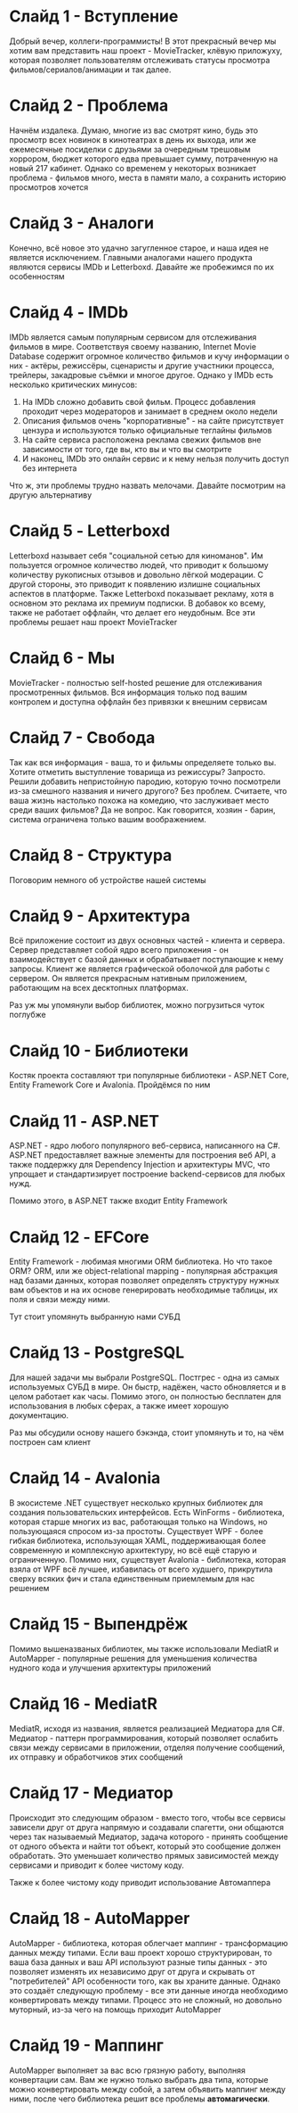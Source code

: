 # Слайд 1 - Вступление
Добрый вечер, коллеги-программисты! В этот прекрасный вечер мы хотим вам представить наш проект - MovieTracker, клёвую приложуху, которая позволяет пользователям отслеживать статусы просмотра фильмов/сериалов/анимации и так далее.
# Слайд 2 - Проблема
Начнём издалека. Думаю, многие из вас смотрят кино, будь это просмотр всех новинок в кинотеатрах в день их выхода, или же ежемесячные посиделки с друзьями за очередным трешовым хоррором, бюджет которого едва превышает сумму, потраченную на новый 217 кабинет. Однако со временем у некоторых возникает проблема - фильмов много, места в памяти мало, а сохранить историю просмотров хочется
# Слайд 3 - Аналоги
Конечно, всё новое это удачно загугленное старое, и наша идея не является исключением. Главными аналогами нашего продукта являются сервисы IMDb и Letterboxd. Давайте же пробежимся по их особенностям
# Слайд 4 - IMDb
IMDb является самым популярным сервисом для отслеживания фильмов в мире. Соответствуя своему названию, Internet Movie Database содержит огромное количество фильмов и кучу информации о них - актёры, режиссёры, сценаристы и другие участники процесса, трейлеры, закадровые съёмки и многое другое. Однако у IMDb есть несколько критических минусов:
1. На IMDb сложно добавить свой фильм. Процесс добавления проходит через модераторов и занимает в среднем около недели
2. Описания фильмов очень "корпоративные" - на сайте присутствует цензура и используются только официальные теглайны фильмов
3. На сайте сервиса расположена реклама свежих фильмов вне зависимости от того, где вы, кто вы и что вы смотрите
4. И наконец, IMDb это онлайн сервис и к нему нельзя получить доступ без интернета

Что ж, эти проблемы трудно назвать мелочами. Давайте посмотрим на другую альтернативу
# Слайд 5 - Letterboxd
Letterboxd называет себя "социальной сетью для киноманов". Им пользуется огромное количество людей, что приводит к большому количеству рукописных отзывов и довольно лёгкой модерации. С другой стороны, это приводит к появлению излишне социальных аспектов в платформе. Также Letterboxd показывает рекламу, хотя в основном это реклама их премиум подписки. В добавок ко всему, также не работает оффлайн, что делает его неудобным. Все эти проблемы решает наш проект MovieTracker
# Слайд 6 - Мы
MovieTracker - полностью self-hosted решение для отслеживания просмотренных фильмов. Вся информация только под вашим контролем и доступна оффлайн без привязки к внешним сервисам
# Слайд 7 - Свобода
Так как вся информация - ваша, то и фильмы определяете только вы. Хотите отметить выступление товарища из режиссуры? Запросто. Решили добавить непристойную пародию, которую точно посмотрели из-за смешного названия и ничего другого? Без проблем. Считаете, что ваша жизнь настолько похожа на комедию, что заслуживает место среди ваших фильмов? Да не вопрос. Как говорится, хозяин - барин, система ограничена только вашим воображением.
# Слайд 8 - Структура
Поговорим немного об устройстве нашей системы
# Слайд 9 - Архитектура
Всё приложение состоит из двух основных частей - клиента и сервера. Сервер представляет собой ядро всего приложения - он взаимодействует с базой данных и обрабатывает поступающие к нему запросы. Клиент же является графической оболочкой для работы с сервером. Он является прекрасным нативным приложением, работающим на всех десктопных платформах.

Раз уж мы упомянули выбор библиотек, можно погрузиться чуток поглубже
# Слайд 10 - Библиотеки
Костяк проекта составляют три популярные библиотеки - ASP.NET Core, Entity Framework Core и Avalonia. Пройдёмся по ним
# Слайд 11 - ASP.NET
ASP.NET - ядро любого популярного веб-сервиса, написанного на C#. ASP.NET предоставляет важные элементы для построения веб API, а также поддержку для Dependency Injection и архитектуры MVC, что упрощает и стандартизирует построение backend-сервисов для любых нужд.

Помимо этого, в ASP.NET также входит Entity Framework
# Слайд 12 - EFCore
Entity Framework - любимая многими ORM библиотека. Но что такое ORM? ORM, или же object-relational mapping - популярная абстракция над базами данных, которая позволяет определять структуру нужных вам объектов и на их основе генерировать необходимые таблицы, их поля и связи между ними.

Тут стоит упомянуть выбранную нами СУБД
# Слайд 13 - PostgreSQL
Для нашей задачи мы выбрали PostgreSQL. Постгрес - одна из самых используемых СУБД в мире. Он быстр, надёжен, часто обновляется и в целом работает как часы. Помимо этого, он полностью бесплатен для использования в любых сферах, а также имеет хорошую документацию.

Раз мы обсудили основу нашего бэкэнда, стоит упомянуть и то, на чём построен сам клиент
# Слайд 14 - Avalonia
В экосистеме .NET существует несколько крупных библиотек для создания пользовательских интерфейсов. Есть WinForms - библиотека, которая старше многих из вас, работающая только на Windows, но пользующаяся спросом из-за простоты. Существует WPF - более гибкая библиотека, использующая XAML, поддерживающая более современную и комплексную архитектуру, но всё ещё старую и ограниченную. Помимо них, существует Avalonia - библиотека, которая взяла от WPF всё лучшее, избавилась от всего худшего, прикрутила сверху всяких фич и стала единственным приемлемым для нас решением
# Слайд 15 - Выпендрёж
Помимо вышеназваных библиотек, мы также использовали MediatR и AutoMapper - популярные решения для уменьшения количества нудного кода и улучшения архитектуры приложений
# Слайд 16 - MediatR
MediatR, исходя из названия, является реализацией Медиатора для C#. Медиатор - паттерн программирования, который позволяет ослабить связи между сервисами в приложении, отделяя получение сообщений, их отправку и обработчиков этих сообщений
# Слайд 17 - Медиатор
Происходит это следующим образом - вместо того, чтобы все сервисы зависели друг от друга напрямую и создавали спагетти, они общаются через так называемый Медиатор, задача которого - принять сообщение от одного объекта и найти тот объект, который это сообщение должен обработать. Это уменьшает количество прямых зависимостей между сервисами и приводит к более чистому коду.

Также к более чистому коду приводит использование Автомаппера
# Слайд 18 - AutoMapper
AutoMapper - библиотека, которая облегчает маппинг - трансформацию данных между типами. Если ваш проект хорошо структурирован, то ваша база данных и ваш API используют разные типы данных - это позволяет изменять их независимо друг от друга и скрывать от "потребителей" API особенности того, как вы храните данные. Однако это создаёт следующую проблему - все эти данные иногда необходимо конвертировать между типами. Процесс это не сложный, но довольно муторный, из-за чего на помощь приходит AutoMapper
# Слайд 19 - Маппинг
AutoMapper выполняет за вас всю грязную работу, выполняя конвертации сам. Вам же нужно только выбрать два типа, которые можно конвертировать между собой, а затем объявить маппинг между ними, после чего библиотека решит все проблемы **автомагически**. 